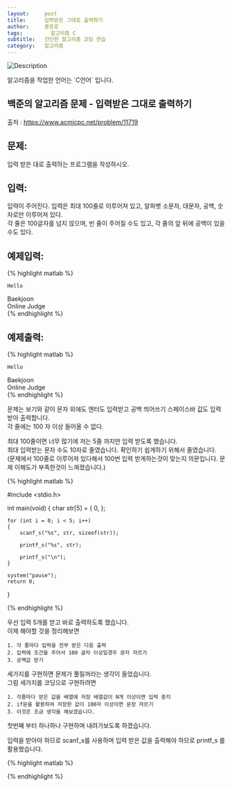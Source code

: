 ```yaml
---
layout:     post
title:      입력받은 그대로 출력하기
author:     쭌프로
tags: 		  알고리즘 C
subtitle:   간단한 알고리즘 코딩 연습
category:   알고리즘
---
```

<!-- Start Writing Below in Markdown -->


![Description](https://alalstjr.github.io/jjunpro.github.io/img/ag-bg.png)

<p>알고리즘을 작업한 언어는 `C언어` 입니다.</p>

## 백준의 알고리즘 문제 - 입력받은 그대로 출력하기

출처 : <a href="https://www.acmicpc.net/problem/11719">https://www.acmicpc.net/problem/11719</a>

## 문제:

<p>입력 받은 대로 출력하는 프로그램을 작성하시오.</p>

## 입력:

<p>
  입력이 주어진다. 입력은 최대 100줄로 이루어져 있고, 알파벳 소문자, 대문자, 공백, 숫자로만 이루어져 있다. <br/>
  각 줄은 100글자를 넘지 않으며, 빈 줄이 주어질 수도 있고, 각 줄의 앞 뒤에 공백이 있을 수도 있다.
</p>

## 예제입력:
{% highlight matlab %}

    Hello

Baekjoon     
   Online Judge    
{% endhighlight %}

## 예제출력:
{% highlight matlab %}

    Hello

Baekjoon     
   Online Judge    
{% endhighlight %}

<p>
  문제는 보기와 같이 문자 외에도 엔터도 입력받고 공백 띄어쓰기 스페이스바 값도 입력받아 출력합니다. <br/>
  각 줄에는 100 자 이상 들어올 수 없다.
</p>

<p>
  최대 100줄이면 너무 많기에 저는 5줄 까지만 입력 받도록 했습니다. <br/>
  최대 입력받는 문자 수도 10자로 줄였습니다. 확인하기 쉽게하기 위해서 줄였습니다. <br/>
  (문제에서 100줄로 이루어져 있다해서 100번 입력 받게하는것이 맞는지 의문입니다. 문제 이해도가 부족한것이 느껴졌습니다.)
</p>

{% highlight matlab %}

#include <stdio.h>

int main(void) 
{
	char str[5] = { 0, };

	for (int i = 0; i < 5; i++) 
	{
		scanf_s("%s", str, sizeof(str));

		printf_s("%s", str);

		printf_s("\n");
	}

	system("pause");
	return 0;
}

{% endhighlight %}

<p>
  우선 입력 5개를 받고 바로 출력하도록 했습니다. <br/>
  이제 해야할 것을 정리해보면 <br/>
	
	1. 각 줄마다 입력을 전부 받은 다음 출력
	2. 입력에 조건을 주어서 100 글자 이상일경우 문자 자르기
	3. 공백값 받기

  세가지를 구현하면 문제가 풀릴꺼라는 생각이 들었습니다. <br/>
  그럼 세가지를 코딩으로 구현하려면 <br/>
  
  	1. 각줄마다 받은 값을 배열에 저장 배열값이 N개 이상이면 입력 중지
	2. if문을 활용하여 저장한 값이 100자 이상이면 문장 자르기
	3. 이것은 조금 생각을 해보겠습니다.

  첫번째 부터 하나하나 구현하며 내려가보도록 하겠습니다.
</p>
	
<p>
  
</p>
	
<p>
  입력을 받아야 하므로 scanf_s를 사용하며 입력 받은 값을 출력해야 하므로 printf_s 를 활용했습니다.
</p>

{% highlight matlab %}

{% endhighlight %}
